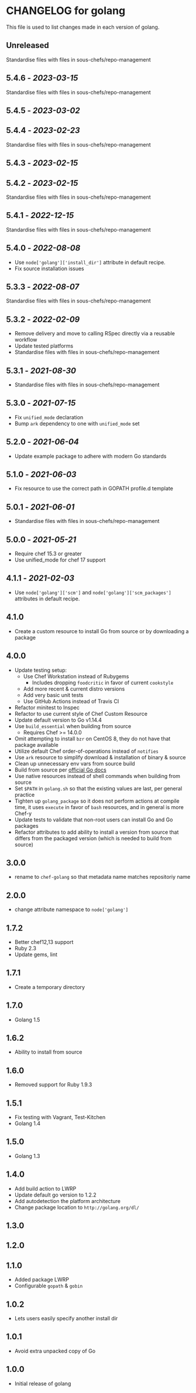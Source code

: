 # CHANGELOG for golang

This file is used to list changes made in each version of golang.

## Unreleased

Standardise files with files in sous-chefs/repo-management

## 5.4.6 - *2023-03-15*

Standardise files with files in sous-chefs/repo-management

## 5.4.5 - *2023-03-02*

## 5.4.4 - *2023-02-23*

Standardise files with files in sous-chefs/repo-management

## 5.4.3 - *2023-02-15*

## 5.4.2 - *2023-02-15*

Standardise files with files in sous-chefs/repo-management

## 5.4.1 - *2022-12-15*

Standardise files with files in sous-chefs/repo-management

## 5.4.0 - *2022-08-08*

- Use `node['golang']['install_dir']` attribute in default recipe.
- Fix source installation issues

## 5.3.3 - *2022-08-07*

Standardise files with files in sous-chefs/repo-management

## 5.3.2 - *2022-02-09*

- Remove delivery and move to calling RSpec directly via a reusable workflow
- Update tested platforms
- Standardise files with files in sous-chefs/repo-management

## 5.3.1 - *2021-08-30*

- Standardise files with files in sous-chefs/repo-management

## 5.3.0 - *2021-07-15*

- Fix `unified_mode` declaration
- Bump `ark` dependency to one with `unified_mode` set

## 5.2.0 - *2021-06-04*

- Update example package to adhere with modern Go standards

## 5.1.0 - *2021-06-03*

- Fix resource to use the correct path in GOPATH profile.d template

## 5.0.1 - *2021-06-01*

- Standardise files with files in sous-chefs/repo-management

## 5.0.0 - *2021-05-21*

- Require chef 15.3 or greater
- Use unified_mode for chef 17 support

## 4.1.1 - *2021-02-03*

- Use `node['golang']['scm']` and `node['golang']['scm_packages']` attributes in default recipe.

## 4.1.0

- Create a custom resource to install Go from source or by downloading a package

## 4.0.0

- Update testing setup:
  - Use Chef Workstation instead of Rubygems
    - Includes dropping `foodcritic` in favor of current `cookstyle`
  - Add more recent & current distro versions
  - Add very basic unit tests
  - Use GitHub Actions instead of Travis CI
- Refactor minitest to Inspec
- Refactor to use current style of Chef Custom Resource
- Update default version to Go v1.14.4
- Use `build_essential` when building from source
  - Requires Chef >= 14.0.0
- Omit attempting to install `bzr` on CentOS 8, they do not have that package available
- Utilize default Chef order-of-operations instead of `notifies`
- Use `ark` resource to simplify download & installation of binary & source
- Clean up unnecessary env vars from source build
- Build from source per [official Go docs](https://golang.org/doc/install/source)
- Use native resources instead of shell commands when building from source
- Set `$PATH` in `golang.sh` so that the existing values are last, per general practice
- Tighten up `golang_package` so it does not perform actions at compile time, it uses `execute` in favor of `bash` resources, and in general is more Chef-y
- Update tests to validate that non-root users can install Go and Go packages
- Refactor attributes to add ability to install a version from source that differs from the packaged version (which is needed to build from source)

## 3.0.0

- rename to `chef-golang` so that metadata name matches repositoriy name

## 2.0.0

- change attribute namespace to `node['golang']`

## 1.7.2

- Better chef12,13 support
- Ruby 2.3
- Update gems, lint

## 1.7.1

- Create a temporary directory

## 1.7.0

- Golang 1.5

## 1.6.2

- Ability to install from source

## 1.6.0

- Removed support for Ruby 1.9.3

## 1.5.1

- Fix testing with Vagrant, Test-Kitchen
- Golang 1.4

## 1.5.0

- Golang 1.3

## 1.4.0

- Add build action to LWRP
- Update default go version to 1.2.2
- Add autodetection the platform architecture
- Change package location to `http://golang.org/dl/`

## 1.3.0

## 1.2.0

## 1.1.0

- Added package LWRP
- Configurable `gopath` & `gobin`

## 1.0.2

- Lets users easily specify another install dir

## 1.0.1

- Avoid extra unpacked copy of Go

## 1.0.0

- Initial release of golang
